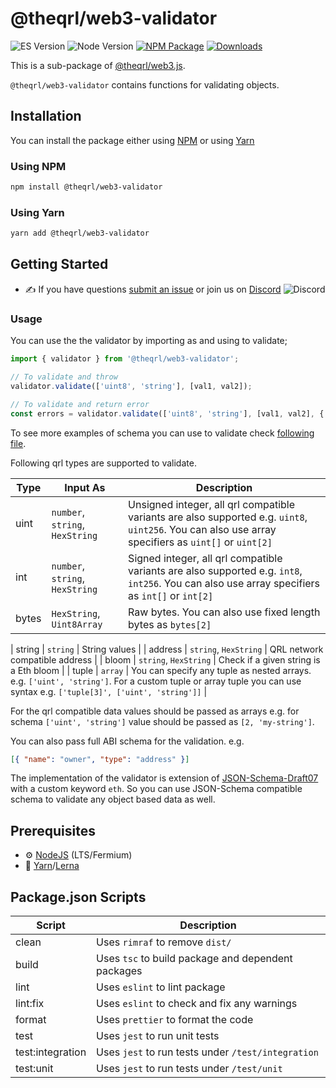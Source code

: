 
# @theqrl/web3-validator

![ES Version](https://img.shields.io/badge/ES-2020-yellow)
![Node Version](https://img.shields.io/badge/node-18.x-green)
[![NPM Package](https://img.shields.io/npm/v/@theqrl/web3-validator)](https://www.npmjs.com/package/@theqrl/web3-validator)
[![Downloads](https://img.shields.io/npm/dm/@theqrl/web3-validator)](https://www.npmjs.com/package/@theqrl/web3-validator)

This is a sub-package of [@theqrl/web3.js](https://github.com/theqrl/web3.js).

`@theqrl/web3-validator` contains functions for validating objects.

## Installation

You can install the package either using [NPM](https://www.npmjs.com/package/@theqrl/web3-validator) or using [Yarn](https://yarnpkg.com/package/@theqrl/web3-validator)

### Using NPM

```bash
npm install @theqrl/web3-validator
```

### Using Yarn

```bash
yarn add @theqrl/web3-validator
```

## Getting Started

-   :writing_hand: If you have questions [submit an issue](https://github.com/theqrl/web3.js/issues/new) or join us on [Discord](https://theqrl.org/discord)
    ![Discord](https://img.shields.io/discord/357604137204056065.svg?label=Discord&logo=discord)

### Usage

You can use the the validator by importing as and using to validate;

```ts
import { validator } from '@theqrl/web3-validator';

// To validate and throw
validator.validate(['uint8', 'string'], [val1, val2]);

// To validate and return error
const errors = validator.validate(['uint8', 'string'], [val1, val2], { silent: true });
```

To see more examples of schema you can use to validate check [following file](./test/fixtures/abi_to_json_schema.ts).

Following qrl types are supported to validate.

| Type  | Input As                        | Description                                                                                                                                           |
| ----- | ------------------------------- | ----------------------------------------------------------------------------------------------------------------------------------------------------- |
| uint  | `number`, `string`, `HexString` | Unsigned integer, all qrl compatible variants are also supported e.g. `uint8`, `uint256`. You can also use array specifiers as `uint[]` or `uint[2]` |
| int   | `number`, `string`, `HexString` | Signed integer, all qrl compatible variants are also supported e.g. `int8`, `int256`. You can also use array specifiers as `int[]` or `int[2]`       |
| bytes | `HexString`, `Uint8Array`       | Raw bytes. You can also use fixed length bytes as `bytes[2]`                                                                                          |

| string | `string` | String values |
| address | `string`, `HexString` | QRL network compatible address |
| bloom | `string`, `HexString` | Check if a given string is a Eth bloom |
| tuple | `array` | You can specify any tuple as nested arrays. e.g. `['uint', 'string']`. For a custom tuple or array tuple you can use syntax e.g. `['tuple[3]', ['uint', 'string']]` |

For the qrl compatible data values should be passed as arrays e.g. for schema `['uint', 'string']` value should be passed as `[2, 'my-string']`.

You can also pass full ABI schema for the validation. e.g.

```json
[{ "name": "owner", "type": "address" }]
```

The implementation of the validator is extension of [JSON-Schema-Draft07](https://json-schema.org/draft-07/json-schema-release-notes.html) with a custom keyword `eth`. So you can use JSON-Schema compatible schema to validate any object based data as well.

## Prerequisites

-   :gear: [NodeJS](https://nodejs.org/) (LTS/Fermium)
-   :toolbox: [Yarn](https://yarnpkg.com/)/[Lerna](https://lerna.js.org/)

## Package.json Scripts

| Script           | Description                                        |
| ---------------- | -------------------------------------------------- |
| clean            | Uses `rimraf` to remove `dist/`                    |
| build            | Uses `tsc` to build package and dependent packages |
| lint             | Uses `eslint` to lint package                      |
| lint:fix         | Uses `eslint` to check and fix any warnings        |
| format           | Uses `prettier` to format the code                 |
| test             | Uses `jest` to run unit tests                      |
| test:integration | Uses `jest` to run tests under `/test/integration` |
| test:unit        | Uses `jest` to run tests under `/test/unit`        |

[docs]: https://docs.theqrl.org/
[repo]: https://github.com/theqrl/web3.js/tree/main/packages/web3-validator
[npm-image]: https://img.shields.io/github/package-json/v/theqrl/web3.js/main?filename=packages%2Fweb3-validator%2Fpackage.json
[npm-url]: https://npmjs.org/package/@theqrl/web3-validator
[downloads-image]: https://img.shields.io/npm/dm/@theqrl/web3-validator?label=npm%20downloads
